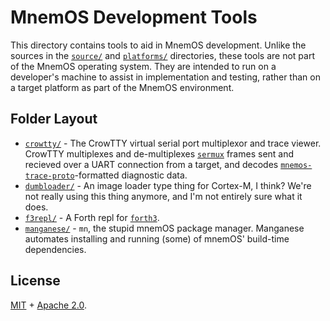 # MnemOS Development Tools

This directory contains tools to aid in MnemOS development. Unlike the sources
in the [`source/`] and [`platforms/`] directories, these tools are not part of
the MnemOS operating system. They are intended to run on a developer's machine
to assist in implementation and testing, rather than on a target platform as
part of the MnemOS environment.

## Folder Layout

* [`crowtty/`] - The CrowTTY virtual serial port multiplexor and trace viewer.
  CrowTTY multiplexes and de-multiplexes [`sermux`] frames sent and recieved
  over a UART connection from a target, and decodes
  [`mnemos-trace-proto`]-formatted diagnostic data.
* [`dumbloader/`] - An image loader type thing for Cortex-M, I think? We're not
  really using this thing anymore, and I'm not entirely sure what it does.
* [`f3repl/`] - A Forth repl for [`forth3`].
* [`manganese/`] - `mn`, the stupid mnemOS package manager. Manganese automates
  installing and running (some) of mnemOS' build-time dependencies.

[`source/`]: ../source/
[`platforms/`]: ../platforms/
[`crowtty/`]: ./crowtty/
[`dumbloader/`]: ./dumbloader/
[`f3repl/`]: ./f3repl/
[`manganese/`]: ./manganese/

[`sermux`]: https://mnemos.dev/doc/sermux_proto/
[`mnemos-trace-proto`]: https://mnemos.dev/doc/mnemos_trace_proto/
[`forth3`]: https://mnemos.dev/doc/forth3/

## License

[MIT] + [Apache 2.0].

[MIT]: https://github.com/tosc-rs/mnemos/blob/main/LICENSE-MIT
[Apache 2.0]:https://github.com/tosc-rs/mnemos/blob/main/LICENSE-APACHE

